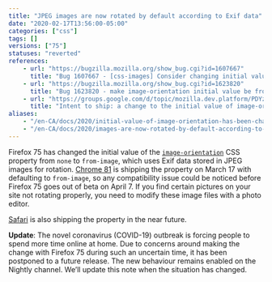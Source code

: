 ```yaml
---
title: "JPEG images are now rotated by default according to Exif data"
date: "2020-02-17T13:56:00-05:00"
categories: ["css"]
tags: []
versions: ["75"]
statuses: "reverted"
references:
    - url: "https://bugzilla.mozilla.org/show_bug.cgi?id=1607667"
      title: "Bug 1607667 - [css-images] Consider changing initial value of 'image-orientation' to from-image"
    - url: "https://bugzilla.mozilla.org/show_bug.cgi?id=1623820"
      title: "Bug 1623820 - make image-orientation initial value be from-image in Nightly only"
    - url: "https://groups.google.com/d/topic/mozilla.dev.platform/PDYzBgRz8gk/discussion"
      title: "Intent to ship: a change to the initial value of image-orientation"
aliases:
    - "/en-CA/docs/2020/initial-value-of-image-orientation-has-been-changed-to-from-image/"
    - "/en-CA/docs/2020/images-are-now-rotated-by-default-according-to-exif-data/"
---
```

Firefox 75 has changed the initial value of the [`image-orientation`](https://developer.mozilla.org/docs/Web/CSS/image-orientation) CSS property from `none` to `from-image`, which uses Exif data stored in JPEG images for rotation. [Chrome 81](https://www.chromestatus.com/features/6313474512650240) is shipping the property on March 17 with defaulting to `from-image`, so any compatibility issue could be noticed before Firefox 75 goes out of beta on April 7. If you find certain pictures on your site not rotating properly, you need to modify these image files with a photo editor.

[Safari](https://bugs.webkit.org/show_bug.cgi?id=89052) is also shipping the property in the near future.

**Update**: The novel coronavirus (COVID-19) outbreak is forcing people to spend more time online at home. Due to concerns around making the change with Firefox 75 during such an uncertain time, it has been postponed to a future release. The new behaviour remains enabled on the Nightly channel. We’ll update this note when the situation has changed.
